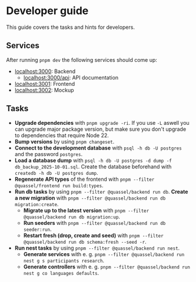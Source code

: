 # Developer guide

This guide covers the tasks and hints for developers.

## Services

After running `pnpm dev` the following services should come up:

- [localhost:3000](http://localhost:3000): Backend
  - [localhost:3000/api](http://localhost:3000/api): API documentation
- [localhost:3001](http://localhost:3001): Frontend
- [localhost:3002](http://localhost:3002): Mockup

## Tasks

- **Upgrade dependencies** with `pnpm upgrade -ri`. If you use `-L` aswell you can upgrade major package version, but make sure you don't upgrade to dependencies that require Node 22.
- **Bump versions** by using `pnpm changeset`.
- **Connect to the development database** with `psql -h db -U postgres` and the password `postgres`.
- **Load a database dump** with `psql -h db -U postgres -d dump -f db_backup_2025-10-01.sql`. Create the database beforehand with `createdb -h db -U postgres dump`.
- **Regenerate API types** of the frontend with `pnpm --filter @quassel/frontend run build:types`.
- **Run db tasks** by using `pnpm --filter @quassel/backend run db`.
    **Create a new migration** with `pnpm --filter @quassel/backend run db migration:create`.
  - **Migrate up to the latest version** with `pnpm --filter @quassel/backend run db migration:up`.
  - **Run seeders** with `pnpm --filter @quassel/backend run db seeder:run`.
  - **Restart fresh (drop, create and seed)** with `pnpm --filter @quassel/backend run db schema:fresh --seed -r`.
- **Run nest tasks** by using `pnpm --filter @quassel/backend run nest`.
  - **Generate services** with e. g. `pnpm --filter @quassel/backend run nest g s participants research`.
  - **Generate controllers** with e. g. `pnpm --filter @quassel/backend run nest g co languages defaults`.
